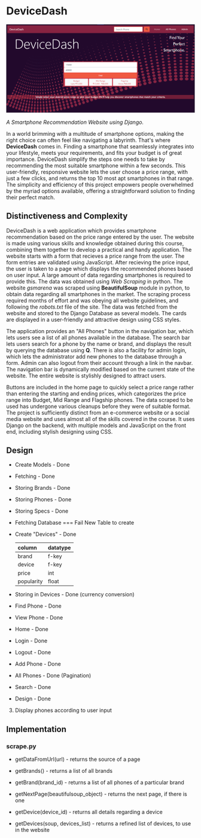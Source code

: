 # DeviceDash

![home](tech/devicedash/static/screenshots/home.png)

 _A Smartphone Recommendation Website using Django._

In a world brimming with a multitude of smartphone options, making the right choice can often feel like navigating a labyrinth. That's where **DeviceDash** comes in.
Finding a smartphone that seamlessly integrates into your lifestyle, meets your requirements, and fits your budget is of great importance. DeviceDash simplify the steps one needs to take by recommending the most suitable smartphone within a few seconds. This user-friendly, responsive website lets the user choose a price range, with just a few clicks, and returns the top 10 most apt smartphones in that range. The simplicity and efficiency of this project empowers people overwhelmed by the myriad options available, offering a straightforward solution to finding their perfect match.


## Distinctiveness and Complexity

DeviceDash is a web application which provides smartphone recommendation based on the price range entered by the user. The website is made using various skills and knowledge obtained during this course, combining them together to develop a practical and handy application. The website starts with a form that recieves a price range from the user. The form entries are validated using JavaScript. After recieving the price input, the user is taken to a page which displays the recommended phones based on user input. A large amount of data regarding smartphones is required to provide this. The data was obtained using *Web Scraping* in python. The website _gsmarena_ was scraped using **BeautifulSoup** module in python, to obtain data regarding all smartphones in the market. The scraping process required months of effort and was obeying all website guidelines, and following the *robots.txt* file of the site. The data was fetched from the website and stored to the Django Database as several models. The cards are displayed in a user-friendly and attractive design using CSS styles.

The application provides an "All Phones" button in the navigation bar, which lets users see a list of all phones available in the database. The search bar lets users search for a phone by the name or brand, and displays the result by querying the database using **Q**. There is also a facility for admin login, which lets the administrator add new phones to the database through a form. Admin can also logout from their account through a link in the navbar. The navigation bar is dynamically modified based on the current state of the website. The entire website is stylishly designed to attract users.

Buttons are included in the home page to quickly select a price range rather than entering the starting and ending prices, which categorizes the price range into Budget, Mid Range and Flagship phones. The data scraped to be used has undergone various cleanups before they were of suitable format. The project is sufficiently distinct from an e-commerce website or a social media website and uses almost all of the skills covered in the course. It uses Django on the backend, with multiple models and JavaScript on the front end, including stylish designing using CSS. 
 
 ## Design

   * Create Models - Done
   * Fetching - Done
   * Storing Brands - Done
   * Storing Phones - Done
   * Storing Specs - Done
   * Fetching Database === Fail
      New Table to create
   * Create "Devices" - Done

      |column|datatype|
      |------|--------|
      |brand|f-key|
      |device|f-key|
      |price|int|
      |popularity|float|
   * Storing in Devices - Done (currency conversion)
   * Find Phone - Done
   * View Phone - Done
   * Home - Done 
   * Login - Done
   * Logout - Done
   * Add Phone - Done
   * All Phones - Done (Pagination)
   * Search - Done
   * Design - Done



   
 3. Display phones according to user input

 ## Implementation



### scrape.py
* getDataFromUrl(url) - returns the source of a page
* getBrands() - returns a list of all brands
* getBrand(brand_id) - returns a list of all phones of a particular brand
* getNextPage(beautifulsoup_object) - returns the next page, if there is one
* getDevice(device_id) - returns all details regarding a device

* getDevices(soup, devices_list) - returns a refined list of devices, to use in the website
